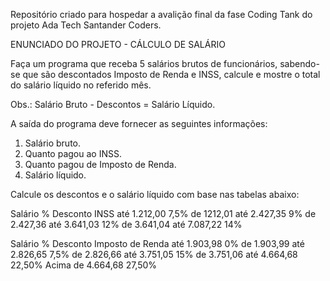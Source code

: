 Repositório criado para hospedar a avalição final da fase Coding Tank do projeto Ada Tech Santander Coders.

ENUNCIADO DO PROJETO - CÁLCULO DE SALÁRIO

Faça um programa que receba 5 salários brutos de funcionários, sabendo-se que são descontados Imposto de Renda e INSS,
calcule e mostre o total do salário líquido no referido mês.

Obs.: Salário Bruto - Descontos = Salário Líquido.

A saída do programa deve fornecer as seguintes informações:
1. Salário bruto.
2. Quanto pagou ao INSS.
3. Quanto pagou de Imposto de Renda.
4. Salário líquido.

Calcule os descontos e o salário líquido com base nas tabelas abaixo:

Salário	% Desconto INSS
até 1.212,00	           7,5%
de 1212,01 até 2.427,35	     9%
de 2.427,36 até 3.641,03	12%
de 3.641,04 até 7.087,22	14%

Salário	% Desconto Imposto de Renda
até 1.903,98	               0%
de 1.903,99 até 2.826,65	 7,5%
de 2.826,66 até 3.751,05	  15%
de 3.751,06 até 4.664,68   22,50%
Acima de 4.664,68	       27,50%
